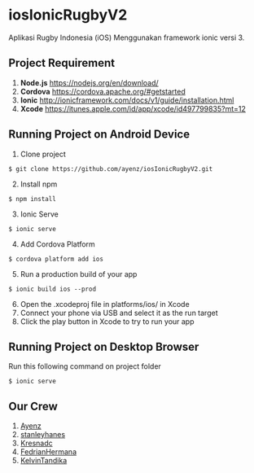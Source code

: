 # iosIonicRugbyV2
Aplikasi Rugby Indonesia (iOS)
Menggunakan framework ionic versi 3.

## Project Requirement

1. **Node.js** https://nodejs.org/en/download/
2. **Cordova** https://cordova.apache.org/#getstarted
3. **Ionic** http://ionicframework.com/docs/v1/guide/installation.html
4. **Xcode** https://itunes.apple.com/id/app/xcode/id497799835?mt=12

## Running Project on Android Device

1.  Clone project
```
$ git clone https://github.com/ayenz/iosIonicRugbyV2.git
```
2.  Install npm
```
$ npm install
```
3.  Ionic Serve
```
$ ionic serve
```
4.  Add Cordova Platform
```
$ cordova platform add ios
```
5. Run a production build of your app
```
$ ionic build ios --prod
```
6. Open the .xcodeproj file in platforms/ios/ in Xcode
7. Connect your phone via USB and select it as the run target
8. Click the play button in Xcode to try to run your app

## Running Project on Desktop Browser
Run this following command on project folder
```
$ ionic serve
```
## Our Crew
1.  [Ayenz](https://github.com/ayenz/)
2.  [stanleyhanes](https://github.com/stanleyhanes)
3.  [Kresnadc](https://github.com/Kresnadc)
4.  [FedrianHermana](https://github.com/FedrianHermana)
5.  [KelvinTandika](https://github.com/KelvinTandika)
